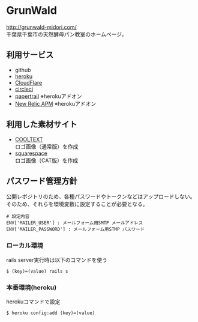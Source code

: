 GrunWald
======================

http://grunwald-midori.com/  
千葉県千葉市の天然酵母パン教室のホームページ。  

## 利用サービス
* github  
* [heroku](https://www.heroku.com/)  
* [CloudFlare](https://www.cloudflare.com/)  
* [circleci](https://circleci.com/)  
* [papertrail](https://addons.heroku.com/papertrail) ※herokuアドオン   
* [New Relic APM](https://addons.heroku.com/newrelic) ※herokuアドオン    

## 利用した素材サイト
* [COOLTEXT](http://cooltext.com/)  
ロゴ画像（通常版）を作成  
* [squarespace](http://www.squarespace.com/logo)  
ロゴ画像（CAT版）を作成  

## パスワード管理方針
公開レポジトリのため、各種パスワードやトークンなどはアップロードしない。  
そのため、それらを環境変数に設定することが必要となる。  
```
# 設定内容
ENV['MAILER_USER'] : メールフォーム用SMTP メールアドレス
ENV['MAILER_PASSWORD'] : メールフォーム用STMP パスワード
```

### ローカル環境
rails server実行時は以下のコマンドを使う  

```
$ (key)=(value) rails s
```

### 本番環境(heroku)
herokuコマンドで設定  

```
$ heroku config:add (key)=(value)
```
